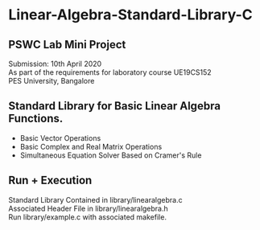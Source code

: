 # Linear-Algebra-Standard-Library-C
## PSWC Lab Mini Project 
Submission: 10th April 2020  
As part of the requirements for laboratory course UE19CS152  
PES University, Bangalore  

## Standard Library for Basic Linear Algebra Functions.
* Basic Vector Operations  
* Basic Complex and Real Matrix Operations
* Simultaneous Equation Solver Based on Cramer's Rule 

## Run +  Execution
Standard Library Contained in library/linearalgebra.c  
Associated Header File in library/linearalgebra.h  
Run library/example.c with associated makefile.  
